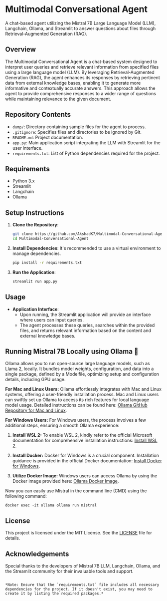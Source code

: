 # Multimodal Conversational Agent

A chat-based agent utilizing the Mistral 7B Large Language Model (LLM), Langchain, Ollama, and Streamlit to answer questions about files through Retrieval-Augmented Generation (RAG).

## Overview

The Multimodal Conversational Agent is a chat-based system designed to interpret user queries and retrieve relevant information from specified files using a large language model (LLM). By leveraging Retrieval-Augmented Generation (RAG), the agent enhances its responses by retrieving pertinent data from external knowledge bases, enabling it to generate more informative and contextually accurate answers. This approach allows the agent to provide comprehensive responses to a wider range of questions while maintaining relevance to the given document.


## Repository Contents

- `dump/`: Directory containing sample files for the agent to process.
- `.gitignore`: Specifies files and directories to be ignored by Git.
- `README.md`: Project documentation.
- `app.py`: Main application script integrating the LLM with Streamlit for the user interface.
- `requirements.txt`: List of Python dependencies required for the project.

## Requirements

- Python 3.x
- Streamlit
- Langchain
- Ollama

## Setup Instructions

1. **Clone the Repository**:
   ```bash
   git clone https://github.com/AkshadK7/Multimodal-Conversational-Agent.git
   cd Multimodal-Conversational-Agent
   ```

2. **Install Dependencies**:
   It's recommended to use a virtual environment to manage dependencies.
   ```bash
   pip install -r requirements.txt
   ```

3. **Run the Application**:
   ```bash
   streamlit run app.py
   ```

## Usage

- **Application Interface**:
  - Upon running, the Streamlit application will provide an interface where users can input queries.
  - The agent processes these queries, searches within the provided files, and returns relevant information based on the content and external knowledge bases.

## Running Mistral 7B Locally using Ollama 🦙

Ollama allows you to run open-source large language models, such as Llama 2, locally. It bundles model weights, configuration, and data into a single package, defined by a Modelfile, optimizing setup and configuration details, including GPU usage.

**For Mac and Linux Users:**
Ollama effortlessly integrates with Mac and Linux systems, offering a user-friendly installation process. Mac and Linux users can swiftly set up Ollama to access its rich features for local language model usage. Detailed instructions can be found here: [Ollama GitHub Repository for Mac and Linux](https://github.com/ollama/ollama).

**For Windows Users:**
For Windows users, the process involves a few additional steps, ensuring a smooth Ollama experience:

1. **Install WSL 2:** To enable WSL 2, kindly refer to the official Microsoft documentation for comprehensive installation instructions: [Install WSL 2](https://learn.microsoft.com/en-us/windows/wsl/install).

2. **Install Docker:** Docker for Windows is a crucial component. Installation guidance is provided in the official Docker documentation: [Install Docker for Windows](https://docs.docker.com/desktop/install/windows-install).

3. **Utilize Docker Image:** Windows users can access Ollama by using the Docker image provided here: [Ollama Docker Image](https://hub.docker.com/r/ollama/ollama).

Now you can easily use Mistral in the command line (CMD) using the following command:

```
docker exec -it ollama ollama run mistral
```

## License

This project is licensed under the MIT License. See the [LICENSE](https://github.com/AkshadK7/Multimodal-Conversational-Agent/blob/master/LICENSE) file for details.

## Acknowledgements

Special thanks to the developers of Mistral 7B LLM, Langchain, Ollama, and the Streamlit community for their invaluable tools and support.
```

*Note: Ensure that the `requirements.txt` file includes all necessary dependencies for the project. If it doesn't exist, you may need to create it by listing the required packages.* 
















